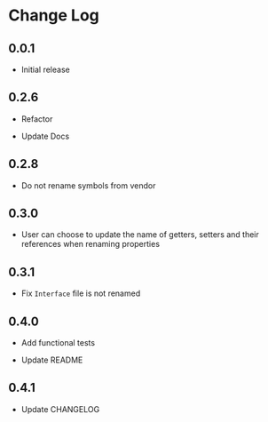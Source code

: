 # Change Log


## 0.0.1

- Initial release

## 0.2.6

- Refactor

- Update Docs

## 0.2.8

- Do not rename symbols from vendor

## 0.3.0

- User can choose to update the name of getters, setters and their references when renaming properties

## 0.3.1

- Fix `Interface` file is not renamed

## 0.4.0

- Add functional tests

- Update README

## 0.4.1

- Update CHANGELOG
